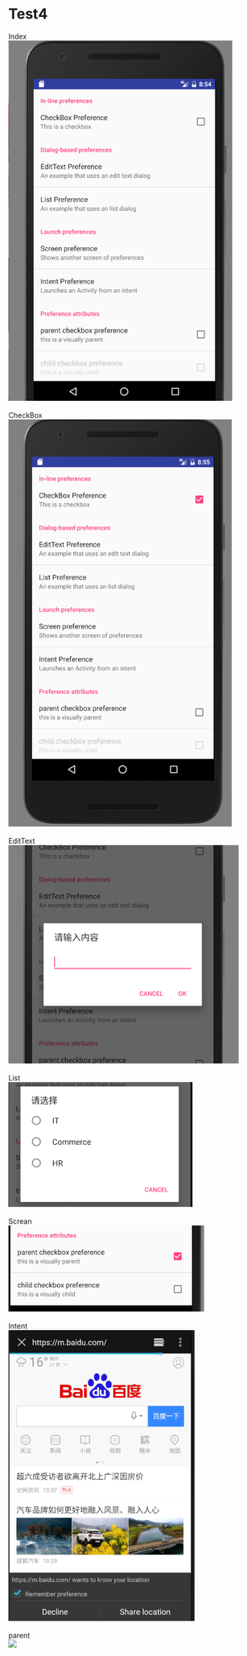 # Test4
Index</br>
![](https://github.com/S-HChen/Test4/blob/master/app/src/main/res/mipmap-hdpi/1.png)</br></br>
CheckBox</br>
![](https://github.com/S-HChen/Test4/blob/master/app/src/main/res/mipmap-hdpi/2.png)</br></br>
EditText</br>
![](https://github.com/S-HChen/Test4/blob/master/app/src/main/res/mipmap-hdpi/3.png)</br></br>
List</br>
![](https://github.com/S-HChen/Test4/blob/master/app/src/main/res/mipmap-hdpi/4.png)</br></br>
Screan</br>
![](https://github.com/S-HChen/Test4/blob/master/app/src/main/res/mipmap-hdpi/6.png)</br></br>
Intent</br>
![](https://github.com/S-HChen/Test4/blob/master/app/src/main/res/mipmap-hdpi/5.png)</br></br>
parent</br>
![](https://github.com/S-HChen/Test4/blob/master/app/src/main/res/mipmap-hdpi/7.png)</br></br>
